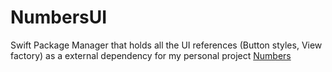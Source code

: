 # NumbersUI

Swift Package Manager that holds all the UI references (Button styles, View factory) as a external dependency for my personal project [Numbers](https://github.com/michelgoni/Numbers)
